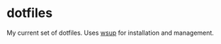 dotfiles
========

My current set of dotfiles. Uses [wsup](https://github.com/dcreemer/wsup) for installation and management.
